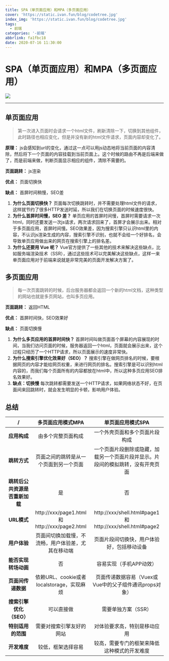 ```yaml
---
title: SPA（单页面应用）和MPA（多页面应用）
cover: 'https://static.ivan.fun/blog/codetree.jpg'
index_img: 'https://static.ivan.fun/blog/codetree.jpg'
tags:
  - 前端
categories: '-前端'
abbrlink: fa1fbc18
date: 2020-07-16 11:30:00
---
```

# SPA（单页面应用）和MPA（多页面应用）

![](https://static.ivan.fun/blog/spa1.webp)

---

## 单页面应用
>第一次进入页面时会请求一个html文件，刷新清除一下，切换到其他组件，此时路径也相应变化，但是并没有新的html文件请求，页面内容却变化了。

**原理：** js会感知到url的变化，通过这一点可以用js动态地将当前页面的内容清除，然后将下一个页面的内容挂载到当前页面上。这个时候的路由不再是后端来做了，而是前端来做，判断页面显示相应的组件，清除不需要的。

**页面跳转：** js渲染

**优点：** 页面切换快

**缺点：** 首屏时间稍慢，SEO差

1. **为什么页面切换快？**
   页面每次切换跳转时，并不需要处理html文件的请求，这样就节约了很多HTTP发送时延，所以我们在切换页面的时候速度很快。
2. **为什么首屏时间慢，SEO 差？**
   单页应用的首屏时间慢，首屏时需要请求一次html，同时还要发送一次js请求，两次请求回来了，首屏才会展示出来。相对于多页面应用，首屏时间慢。SEO效果差，因为搜索引擎只认识html里的内容，不认识js渲染生成的内容，搜索引擎不识别，也就不会给一个好排名，会导致单页应用做出来的网页在搜索引擎上的排名差。
3. **为什么还要用 Vue 呢？**
   Vue官方提供了一些其他的技术来解决这些缺点，比如服务端渲染技术（SSR），通过这些技术可以完美解决这些缺点，这样一来单页面应用对于前端来说就是非常完美的页面开发解决方案了。

## 多页面应用
>每一次页面跳转的时候，后台服务器都会返回一个新的html文档，这种类型的网站也就是多页网站，也叫多页应用。

**页面跳转：** 返回HTML

**优点：** 首屏时间快，SEO效果好

**缺点：** 页面切换慢

1. **为什么多页应用的首屏时间快？**
   首屏时间叫做页面首个屏幕的内容展现的时间，当我们访问页面的时候，服务器返回一个html，页面就会展示出来，这个过程只经历了一个HTTP请求，所以页面展示的速度非常快。
2. **为什么搜索引擎优化效果好（SEO）？**
   搜索引擎在做网页排名的时候，要根据网页的内容才能给网页权重，来进行网页的排名。搜索引擎是可以识别html内容的，而我们每个页面所有的内容都放在html中，所以这种多页应用SEO排名效果好。
3. **缺点：切换慢**
   每次跳转都需要发送一个HTTP请求，如果网络状态不好，在页面间来回跳转时，就会发生明显的卡顿，影响用户体验。

## 总结

**/**|**多页面应用模式MPA**|**单页面应用模式SPA**
:--:|:--:|:--:
**应用构成**|由多个完整页面构成|一个外壳页面和多个页面片段构成
**跳转方式**|页面之间的跳转是从一个页面到另一个页面|一个页面片段删除或隐藏，加载另一个页面片段并显示。片段间的模拟跳转，没有开壳页面
**跳转后公共资源是否重新加载**|是|否
**URL模式**|http://xxx/page1.html和http://xxx/page2.html|http://xxx/shell.html#page1和http://xxx/shell.html#page2
**用户体验**|页面间切换加载慢，不流畅，用户体验差，尤其在移动端|页面片段间切换快，用户体验好，包括移动设备
**能否实现转场动画**|否|	容易实现（手机APP动效）
**页面间传递数据**|依赖URL、cookie或者localstorage，实现麻烦|页面传递数据容易（Vuex或Vue中的父子组件通讯props对象）
**搜索引擎优化（SEO）**|可以直接做|需要单独方案（SSR）
**特别适用的范围**|	需要对搜索引擎友好的网站|对体验要求高，特别是移动应用
**开发难度**|较低，框架选择容易|较高，需要专门的框架来降低这种模式的开发难度
